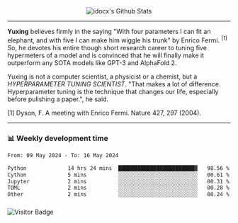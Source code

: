 <div align="center">
    <img align="center" src="https://github-readme-stats.vercel.app/api?username=idocx&show_icons=true&count_private=true&hide_border=true" alt="idocx's Github Stats"></img>
</div>

---

**Yuxing** believes firmly in the saying "With four parameters I can fit an elephant, and with five I can make him wiggle his trunk" by Enrico Fermi. <sup>[1]</sup> So, he devotes his entire though short research career to tuning five hypermeters of a model and is convinced that he will finally make it outperform any SOTA models like GPT-3 and AlphaFold 2.

Yuxing is not a computer scientist, a physicist or a chemist, but a *HYPERPARAMETER TUNING SCIENTIST*. "That makes a lot of difference. Hyperparameter tuning is the technique that changes our life, especially before pulishing a paper.", he said.

[1] Dyson, F. A meeting with Enrico Fermi. Nature 427, 297 (2004).


---

### 📊 Weekly development time
<!--START_SECTION:waka-->

```txt
From: 09 May 2024 - To: 16 May 2024

Python             14 hrs 24 mins  ████████████████████████▓   98.56 %
Cython             5 mins          ░░░░░░░░░░░░░░░░░░░░░░░░░   00.61 %
Jupyter            2 mins          ░░░░░░░░░░░░░░░░░░░░░░░░░   00.31 %
TOML               2 mins          ░░░░░░░░░░░░░░░░░░░░░░░░░   00.28 %
Other              2 mins          ░░░░░░░░░░░░░░░░░░░░░░░░░   00.24 %
```

<!--END_SECTION:waka-->

### 

![Visitor Badge](https://visitor-badge.laobi.icu/badge?page_id=idocx.idocx)
